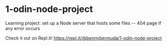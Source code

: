 # 1-odin-node-project

Learning project: set up a Node server that hosts some files -- 404 page if any error occurs

Check it out on Repl.it!
https://repl.it/@bennybermuda/1-odin-node-project
